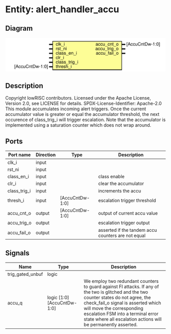 # Entity: alert_handler_accu

## Diagram

![Diagram](alert_handler_accu.svg "Diagram")
## Description

Copyright lowRISC contributors.
 Licensed under the Apache License, Version 2.0, see LICENSE for details.
 SPDX-License-Identifier: Apache-2.0
 This module accumulates incoming alert triggers. Once the current accumulator
 value is greater or equal the accumulator threshold, the next occurence of
 class_trig_i will trigger escalation.
 Note that the accumulator is implemented using a saturation counter which
 does not wrap around.
 
## Ports

| Port name    | Direction | Type            | Description                                        |
| ------------ | --------- | --------------- | -------------------------------------------------- |
| clk_i        | input     |                 |                                                    |
| rst_ni       | input     |                 |                                                    |
| class_en_i   | input     |                 | class enable                                       |
| clr_i        | input     |                 | clear the accumulator                              |
| class_trig_i | input     |                 | increments the accu                                |
| thresh_i     | input     | [AccuCntDw-1:0] | escalation trigger threshold                       |
| accu_cnt_o   | output    | [AccuCntDw-1:0] | output of current accu value                       |
| accu_trig_o  | output    |                 | escalation trigger output                          |
| accu_fail_o  | output    |                 | asserted if the tandem accu counters are not equal |
## Signals

| Name             | Type                       | Description                                                                                                                                                                                                                                                                                                       |
| ---------------- | -------------------------- | ----------------------------------------------------------------------------------------------------------------------------------------------------------------------------------------------------------------------------------------------------------------------------------------------------------------- |
| trig_gated_unbuf | logic                      |                                                                                                                                                                                                                                                                                                                   |
| accu_q           | logic [1:0][AccuCntDw-1:0] | We employ two redundant counters to guard against FI attacks. If any of the two is glitched and the two counter states do not agree, the check_fail_o signal is asserted which will move the corresponding escalation FSM into a terminal error state where all escalation actions will be permanently asserted.  |
